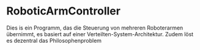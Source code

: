 # RoboticArmController
Dies is ein Programm, das die Steuerung von mehreren Roboterarmen übernimmt, es basiert auf einer Verteilten-System-Architektur. Zudem löst es dezentral das Philosophenproblem
